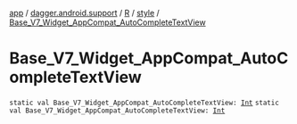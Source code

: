 [app](../../../index.md) / [dagger.android.support](../../index.md) / [R](../index.md) / [style](index.md) / [Base_V7_Widget_AppCompat_AutoCompleteTextView](./-base_-v7_-widget_-app-compat_-auto-complete-text-view.md)

# Base_V7_Widget_AppCompat_AutoCompleteTextView

`static val Base_V7_Widget_AppCompat_AutoCompleteTextView: `[`Int`](https://kotlinlang.org/api/latest/jvm/stdlib/kotlin/-int/index.html)
`static val Base_V7_Widget_AppCompat_AutoCompleteTextView: `[`Int`](https://kotlinlang.org/api/latest/jvm/stdlib/kotlin/-int/index.html)